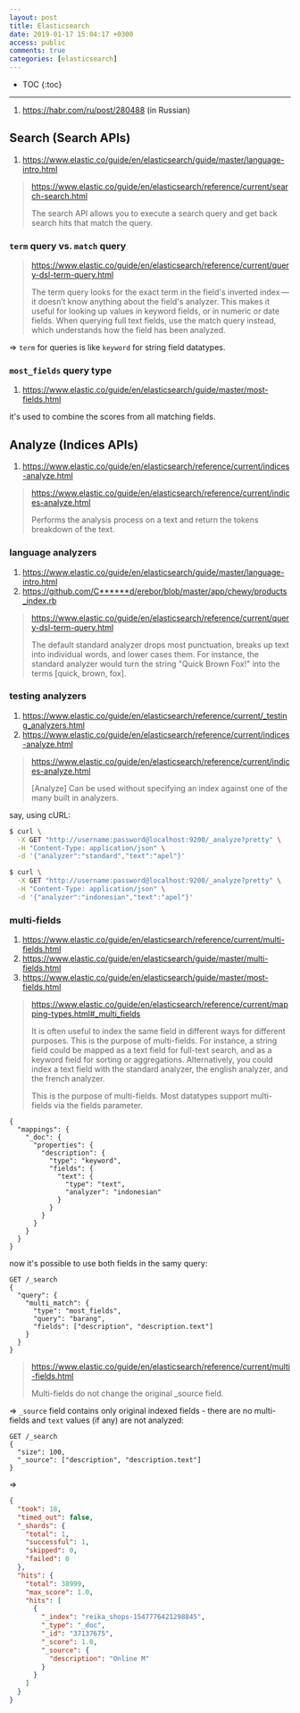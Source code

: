 ```yaml
---
layout: post
title: Elasticsearch
date: 2019-01-17 15:04:17 +0300
access: public
comments: true
categories: [elasticsearch]
---
```


<!-- more -->

* TOC
{:toc}
<hr>

1. <https://habr.com/ru/post/280488> (in Russian)

Search (Search APIs)
--------------------

1. <https://www.elastic.co/guide/en/elasticsearch/guide/master/language-intro.html>

> <https://www.elastic.co/guide/en/elasticsearch/reference/current/search-search.html>
>
> The search API allows you to execute a search query and get back search hits
> that match the query.

### `term` query vs. `match` query

> <https://www.elastic.co/guide/en/elasticsearch/reference/current/query-dsl-term-query.html>
>
> The term query looks for the exact term in the field's inverted index — it
> doesn’t know anything about the field's analyzer. This makes it useful for
> looking up values in keyword fields, or in numeric or date fields. When
> querying full text fields, use the match query instead, which understands
> how the field has been analyzed.

=> `term` for queries is like `keyword` for string field datatypes.

### `most_fields` query type

1. <https://www.elastic.co/guide/en/elasticsearch/guide/master/most-fields.html>

it's used to combine the scores from all matching fields.

Analyze (Indices APIs)
----------------------

1. <https://www.elastic.co/guide/en/elasticsearch/reference/current/indices-analyze.html>

> <https://www.elastic.co/guide/en/elasticsearch/reference/current/indices-analyze.html>
>
> Performs the analysis process on a text and return the tokens breakdown of the text.

### language analyzers

1. <https://www.elastic.co/guide/en/elasticsearch/guide/master/language-intro.html>
2. <https://github.com/C******d/erebor/blob/master/app/chewy/products_index.rb>

> <https://www.elastic.co/guide/en/elasticsearch/reference/current/query-dsl-term-query.html>
>
> The default standard analyzer drops most punctuation, breaks up text into
> individual words, and lower cases them. For instance, the standard analyzer
> would turn the string "Quick Brown Fox!" into the terms [quick, brown, fox].

### testing analyzers

1. <https://www.elastic.co/guide/en/elasticsearch/reference/current/_testing_analyzers.html>
1. <https://www.elastic.co/guide/en/elasticsearch/reference/current/indices-analyze.html>

> <https://www.elastic.co/guide/en/elasticsearch/reference/current/indices-analyze.html>
>
> [Analyze] Can be used without specifying an index against one of the many
> built in analyzers.

say, using cURL:

```sh
$ curl \
  -X GET "http://username:password@localhost:9200/_analyze?pretty" \
  -H "Content-Type: application/json" \
  -d '{"analyzer":"standard","text":"apel"}'

$ curl \
  -X GET "http://username:password@localhost:9200/_analyze?pretty" \
  -H "Content-Type: application/json" \
  -d '{"analyzer":"indonesian","text":"apel"}'
```

### multi-fields

1. <https://www.elastic.co/guide/en/elasticsearch/reference/current/multi-fields.html>
2. <https://www.elastic.co/guide/en/elasticsearch/guide/master/multi-fields.html>
3. <https://www.elastic.co/guide/en/elasticsearch/guide/master/most-fields.html>

> <https://www.elastic.co/guide/en/elasticsearch/reference/current/mapping-types.html#_multi_fields>
>
> It is often useful to index the same field in different ways for different
> purposes. This is the purpose of multi-fields. For instance, a string field
> could be mapped as a text field for full-text search, and as a keyword field
> for sorting or aggregations. Alternatively, you could index a text field with
> the standard analyzer, the english analyzer, and the french analyzer.
>
> This is the purpose of multi-fields. Most datatypes support multi-fields via
> the fields parameter.

```
{
  "mappings": {
    "_doc": {
      "properties": {
        "description": {
          "type": "keyword",
          "fields": {
            "text": {
              "type": "text",
              "analyzer": "indonesian"
            }
          }
        }
      }
    }
  }
}
```

now it's possible to use both fields in the samy query:

```
GET /_search
{
  "query": {
    "multi_match": {
      "type": "most_fields",
      "query": "barang",
      "fields": ["description", "description.text"]
    }
  }
}
```

> <https://www.elastic.co/guide/en/elasticsearch/reference/current/multi-fields.html>
>
> Multi-fields do not change the original _source field.

=> `_source` field contains only original indexed fields - there are no
multi-fields and `text` values (if any) are not analyzed:

```
GET /_search
{
  "size": 100,
  "_source": ["description", "description.text"]
}
```

=>

```json
{
  "took": 18,
  "timed_out": false,
  "_shards": {
    "total": 1,
    "successful": 1,
    "skipped": 0,
    "failed": 0
  },
  "hits": {
    "total": 38999,
    "max_score": 1.0,
    "hits": [
      {
        "_index": "reika_shops-1547776421298845",
        "_type": "_doc",
        "_id": "37137675",
        "_score": 1.0,
        "_source": {
          "description": "Online M"
        }
      }
    ]
  }
}
```
